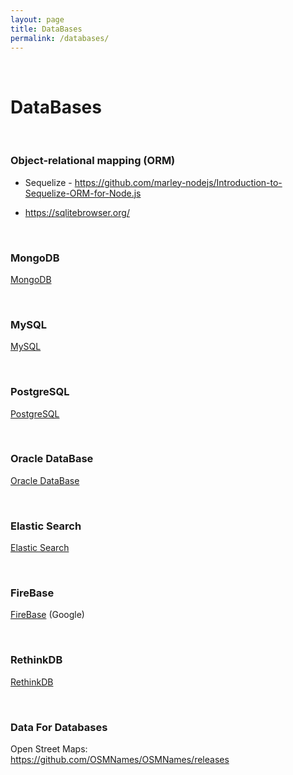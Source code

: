 ```yaml
---
layout: page
title: DataBases
permalink: /databases/
---
```


<br/>

# DataBases


<br/>

### Object-relational mapping (ORM)

- Sequelize - https://github.com/marley-nodejs/Introduction-to-Sequelize-ORM-for-Node.js


+ https://sqlitebrowser.org/ 

<br/>

### MongoDB

[MongoDB](/databases/mongodb/)

<br/>

### MySQL

[MySQL](/databases/mysql/)

<br/>

### PostgreSQL

[PostgreSQL](/databases/postgresql/)

<br/>

### Oracle DataBase

[Oracle DataBase](/databases/oracle/)

<br/>

### Elastic Search

[Elastic Search](/databases/elastic-search/)


<br/>

### FireBase

<a href="https://firebase.google.com" rel="nofollow">FireBase</a> (Google)

<br/>

### RethinkDB

[RethinkDB](/databases/rethinkdb/)

<br/>

### Data For Databases

Open Street Maps:  
https://github.com/OSMNames/OSMNames/releases